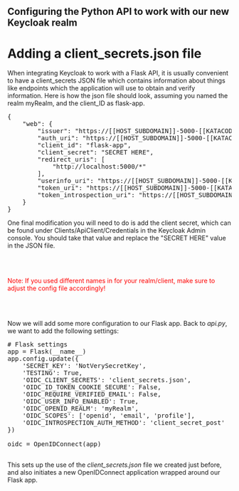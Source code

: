 ## Configuring the Python API to work with our new Keycloak realm

# Adding a client_secrets.json file
When integrating Keycloak to work with a Flask API, it is usually convenient to have a client_secrets JSON file which contains information about things like endpoints which the application will use to obtain and verify information. Here is how the json file should look, assuming you named the realm myRealm, and the client_ID as flask-app. 
<pre class="file" data-filename="project/client_secrets.json" data-target="replace">
{
    "web": {
        "issuer": "https://[[HOST_SUBDOMAIN]]-5000-[[KATACODA_HOST]].environments.katacoda.com/auth/realms/myRealm",
        "auth_uri": "https://[[HOST_SUBDOMAIN]]-5000-[[KATACODA_HOST]].environments.katacoda.com/auth/realms/myRealm/protocol/openid-connect/auth",
        "client_id": "flask-app",
        "client_secret": "SECRET HERE",
        "redirect_uris": [
            "http://localhost:5000/*"
        ],
        "userinfo_uri": "https://[[HOST_SUBDOMAIN]]-5000-[[KATACODA_HOST]].environments.katacoda.com/auth/realms/myRealm/protocol/openid-connect/userinfo", 
        "token_uri": "https://[[HOST_SUBDOMAIN]]-5000-[[KATACODA_HOST]].environments.katacoda.com/auth/realms/myRealm/protocol/openid-connect/token",
        "token_introspection_uri": "https://[[HOST_SUBDOMAIN]]-5000-[[KATACODA_HOST]].environments.katacoda.com/auth/realms/myRealm/protocol/openid-connect/token/introspect"
    }
} 
</pre>
One final modification you will need to do is add the client secret, which can be found under Clients/ApiClient/Credentials in the Keycloak Admin console. You should take that value and replace the "SECRET HERE" value in the JSON file.

</br>
</br>

<span style="color:red">Note: If you used different names in for your realm/client, make sure to adjust the config file accordingly!</span>

</br>
</br>

Now we will add some more configuration to our Flask app. Back to *api.py*, we want to add the following settings:
<pre class="file" data-filename="project/api.py" data-target="insert" data-marker="# Flask settings">
# Flask settings
app = Flask(__name__)
app.config.update({
    'SECRET_KEY': 'NotVerySecretKey',
    'TESTING': True,
    'OIDC_CLIENT_SECRETS': 'client_secrets.json',
    'OIDC_ID_TOKEN_COOKIE_SECURE': False,
    'OIDC_REQUIRE_VERIFIED_EMAIL': False,
    'OIDC_USER_INFO_ENABLED': True,
    'OIDC_OPENID_REALM': 'myRealm',
    'OIDC_SCOPES': ['openid', 'email', 'profile'],
    'OIDC_INTROSPECTION_AUTH_METHOD': 'client_secret_post'
})

oidc = OpenIDConnect(app)

</pre>

This sets up the use of the *client_secrets.json* file we created just before, and also initiates a new OpenIDConnect application wrapped around our Flask app.
